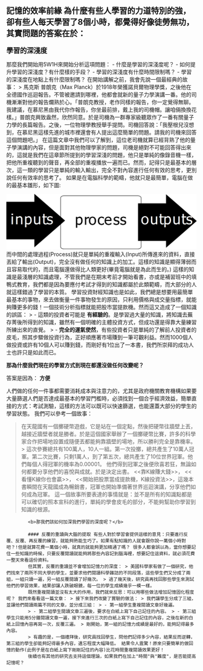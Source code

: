## 記憶的效率前緣 為什麼有些人學習的力道特別的強，卻有些人每天學習了8個小時，都覺得好像徒勞無功，其實問題的答案在於：



<b style="font-size:18px;">學習的深淺度</b>



那麼我們開始用5W1H來開始分析這項問題： - 什麼是學習的深淺度呢？ - 如何提升學習的深淺度？有什麼樣的手段？ - 學習的深淺度有什麼時間限制嗎？ - 學習的深淺度在地點上有什麼限制嗎？ 在開始講解之前，我會先說一個最經典的故事： > 馬克斯
普朗克（Max Planck）於1918年榮獲諾貝爾物理學獎，之後他在全德國作巡迴報告。不管被邀請到哪裡，他都會就新的量子力學演講一番。他的司機漸漸對他的報告爛熟於心。「普朗克教授，老作同樣的報告，你一定覺得無聊。我建議，在慕尼黑由我代你作報告，你坐最前排，戴上我的司機帽。讓咱倆換換花樣。」普朗克興致盎然，欣然同意。於是司機為一群專家級聽眾作了一番有關量子力學的長篇報告。之後，一位物理學教授舉手提問。司機回答說：「我壓根兒沒想到，在慕尼黑這樣先進的城市裡還會有人提出這麼簡單的問題。請我的司機來回答這個問題吧。」
在這篇文章中我們可以了解到，這位老司機就算已經背熟了他的量子學演講的內容，但是面對其他物理學家的問題，司機是絕對不可能回答得出來的，這就是我們在這章節所提到的學習深淺的問題，他只是單純的像錄音機一樣，把他所重複聽到的聲音，再全部的重複播放一遍而已。然而，記得只是最基本的層次，這一類的學習只是單純的輸入輸出，完全不對內容進行任何有效的思考，更別說任何有效率的思考了。
如果是在電腦科學的範疇，他就只是最簡單，電腦在做的最基本雛形，如下圖:



<img src="./InputOutput.jpg"> 而中間的處理過程(Process)就只是單純的重複輸入(Input)所傳進來的資料，直接丟給了輸出(Output)，完全沒有做任何的知識上的加工。這樣的知識是顯得薄弱而且容易取代的，而且電腦還做得比人類更好(畢竟電腦就是為此而生的。) 這樣的知識是最淺層的知識處理，不管我們是在期末考前才開始看書，亦或是補習班中的填鴨式教育，我們都是因為要應付考試才得到的知識都屬於此類範疇，而大部分的人就這樣錯過了學習的本質。
學習投資財經知識也是如此，我們總是想要用最簡單最基本的事物，來去做衡量一件事物發生的原因，只利用價格與成交量指標，就能夠賺更多的錢！一個技術分析指標就能把股市當提款機。然而這又造成了一個知識的誤區： > - 這類的投資者可能是
<b>有經驗的</b>。是學習過大量的知識，將知識去蕪存菁後所得到的知識，雖然有一個明確的主體投資方式，但成功還是得靠大量練習所練出來的直覺。 > -
<b>完全的運氣使然</b>，有些投資者只是單純的了解前人投資者的皮毛，照其步驟做投資行為，正好順應著市場賺到一筆可觀利益。然而1000個人做投資或許有10個人可以賺到錢，而剛好有1位出了一本書，我們所崇拜的成功人士也許只是如此而已。

<b>那為什麼我們現在的學習方式到現在都還沒做任何改變呢？</b>

答案是因為：
<b>方便</b>

人們做的任何一件事都需要消耗成本與注意力的，尤其是政府機關教育機構如果要大量篩選人們是否達成最基本的學習門檻時，必須找到一個合乎經濟效益，簡單直接的方式：考試測驗，這樣的方法可以既可以快速篩選，也能還蓋大部分的學生的學習狀態。 我們可以參考一個故事：
> 在天龍國有一個擲硬幣遊戲，它是站在一個定點，然後把硬幣往牆壁上丟，越接近牆壁者就是勝者。於是這個國家舉辦了一個擲硬幣比賽，許多的科學家合作把場地設置成隨便丟都能夠靠牆壁的場地，所以勝利完全是靠機率。 > 這次參賽總共有100萬人，10人一組。第一次投擲，總共產生了10萬人冠軍。第二次比賽，只剩1萬人，到了第五次，總共產生了10位世界冠軍。他們每個人得冠軍的機率為0.00001。
> 他們得到冠軍之後便欣喜若狂，無論如何都要分享他們的喜悅與成就。於是決定出書。
<<靠K線賺大錢>>，
    <<看懂K線你也會贏>>，
        <<開始把股票當成提款機，K線投資法>>，這幾本書瞬間在天龍國成為暢銷書，冠軍也開始準備著世界巡迴演講，分享他們如何成為冠軍。 這一個故事所要表達的事情就是：並不是所有的知識點都是可以確切的照本宣科的進行，單純的學會皮毛的部分，不能夠幫助你學習到知識的根源。

            <b>那我們該如何加深我們學習的深度呢？</b>

            #### 反覆的重讀與大腦的提取 有些人對於學習會提供這樣的意見：只要進行反覆、反覆、再反覆的練習，就能夠熟能生巧了。如果有點知識的人就會跟你說一萬個小時對吧？!但是就算花費一萬個小時，就真的就能夠更加精通了嗎？ 很多人都會誤以為，當你想要記住一些知識的時候，只要反覆閱讀就能夠將那些內容記到腦海裡，想要記住這資料，就必須花費一整天來看這份資料。
            但其實，反覆的重讀並不會增加記憶力的深度： > 美國科學家有做了一個研究，他們找來了兩所不同大學的學生，並要求他們閱讀科學雜誌的不同段落，這些學生們又分成了兩組，一組只讀一遍，另一組反覆閱讀了好幾次。 > 過了幾天後，研究員再找回那些學生來測試他們的學習效果，結果卻讓人跌破眼鏡，每一位的學生成績幾乎一模一樣。
            既然重複閱讀並沒有太大的作用，我們就來反思：可以用哪些做法增加記憶固化程度呢？ 我們來看看這一篇文章： > 接下來我們改變了實驗的做法： > 我們讓學生分成了三組，並讓他們閱讀兩篇不同的文章，並分成三組： > - 第一組學生重複閱讀文章好幾遍。
            > - 第二組學生閱讀文章三遍後，要求在白紙上寫下自己記住的內容。 > - 第三組學生只能用5分鐘閱讀文章一遍，接下來進行三次的白紙上寫下自己記住的內容，之後在新的白紙上回憶內容再寫一次，反覆三遍。 > 剛開始，第一組的記憶力成績是最好的，能夠記得最多內容。
            > 有趣的是，一個禮拜後，研究員找回學生，問他們記得多少內容，結果反而逆轉，第三組的學生卻能夠記得最多內容，遺忘程度大幅降低。 結果令人震驚！原來只要簡單的做回憶的動作(此例子是在白紙上寫下剛剛記住的內容)比花時間重複閱讀效果更好！
            後續也有其他的研究去支持這個理論，如果我們在加上"時間"與"難度"，是否能提高記憶呢？
